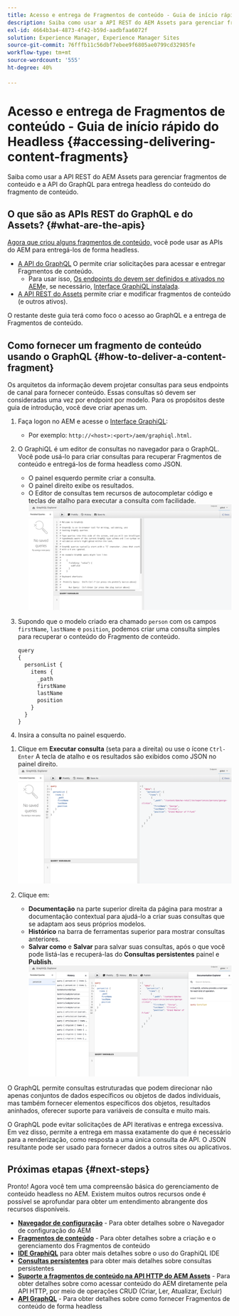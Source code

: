 ```yaml
---
title: Acesso e entrega de Fragmentos de conteúdo - Guia de início rápido do Headless
description: Saiba como usar a API REST do AEM Assets para gerenciar fragmentos de conteúdo e a API do GraphQL para entrega headless do conteúdo do fragmento de conteúdo.
exl-id: 4664b3a4-4873-4f42-b59d-aadbfaa6072f
solution: Experience Manager, Experience Manager Sites
source-git-commit: 76fffb11c56dbf7ebee9f6805ae0799cd32985fe
workflow-type: tm+mt
source-wordcount: '555'
ht-degree: 40%

---
```


# Acesso e entrega de Fragmentos de conteúdo - Guia de início rápido do Headless {#accessing-delivering-content-fragments}

Saiba como usar a API REST do AEM Assets para gerenciar fragmentos de conteúdo e a API do GraphQL para entrega headless do conteúdo do fragmento de conteúdo.

## O que são as APIs REST do GraphQL e do Assets? {#what-are-the-apis}

[Agora que criou alguns fragmentos de conteúdo,](create-content-fragment.md) você pode usar as APIs do AEM para entregá-los de forma headless.

* [A API do GraphQL](/help/sites-developing/headless/graphql-api/graphql-api-content-fragments.md) O permite criar solicitações para acessar e entregar Fragmentos de conteúdo.
   * Para usar isso, [Os endpoints do devem ser definidos e ativados no AEM](/help/sites-developing/headless/graphql-api/graphql-endpoint.md#enabling-graphql-endpoint)e, se necessário, [Interface GraphiQL instalada](/help/sites-developing/headless/graphql-api/graphql-api-content-fragments.md#installing-graphiql-interface).
* [A API REST do Assets](/help/assets/assets-api-content-fragments.md) permite criar e modificar fragmentos de conteúdo (e outros ativos).

O restante deste guia terá como foco o acesso ao GraphQL e a entrega de Fragmentos de conteúdo.

## Como fornecer um fragmento de conteúdo usando o GraphQL {#how-to-deliver-a-content-fragment}

Os arquitetos da informação devem projetar consultas para seus endpoints de canal para fornecer conteúdo. Essas consultas só devem ser consideradas uma vez por endpoint por modelo. Para os propósitos deste guia de introdução, você deve criar apenas um.

1. Faça logon no AEM e acesse o [Interface GraphiQL](/help/sites-developing/headless/graphql-api/graphiql-ide.md):
   * Por exemplo: `http://<host>:<port>/aem/graphiql.html`.

1. O GraphiQL é um editor de consultas no navegador para o GraphQL. Você pode usá-lo para criar consultas para recuperar Fragmentos de conteúdo e entregá-los de forma headless como JSON.
   * O painel esquerdo permite criar a consulta.
   * O painel direito exibe os resultados.
   * O Editor de consultas tem recursos de autocompletar código e teclas de atalho para executar a consulta com facilidade.
     ![Editor do GraphiQL](assets/graphiql.png)

1. Supondo que o modelo criado era chamado `person` com os campos `firstName`, `lastName` e `position`, podemos criar uma consulta simples para recuperar o conteúdo do Fragmento de conteúdo.

   ```text
   query 
   {
     personList {
       items {
         _path
         firstName
         lastName
         position
       }
     }
   }
   ```

1. Insira a consulta no painel esquerdo.
<!--
   ![GraphiQL query](assets/graphiql-query.png)
-->

1. Clique em **Executar consulta** (seta para a direita) ou use o ícone `Ctrl-Enter` A tecla de atalho e os resultados são exibidos como JSON no painel direito.
   ![Resultados do GraphiQL](assets/graphiql-results.png)

1. Clique em:
   * **Documentação** na parte superior direita da página para mostrar a documentação contextual para ajudá-lo a criar suas consultas que se adaptam aos seus próprios modelos.
   * **Histórico** na barra de ferramentas superior para mostrar consultas anteriores.
   * **Salvar como** e **Salvar** para salvar suas consultas, após o que você pode listá-las e recuperá-las do **Consultas persistentes** painel e **Publish**.
     ![Documentação do GraphiQL](assets/graphiql-documentation.png)

O GraphQL permite consultas estruturadas que podem direcionar não apenas conjuntos de dados específicos ou objetos de dados individuais, mas também fornecer elementos específicos dos objetos, resultados aninhados, oferecer suporte para variáveis de consulta e muito mais.

O GraphQL pode evitar solicitações de API iterativas e entrega excessiva. Em vez disso, permite a entrega em massa exatamente do que é necessário para a renderização, como resposta a uma única consulta de API. O JSON resultante pode ser usado para fornecer dados a outros sites ou aplicativos.

## Próximas etapas {#next-steps}

Pronto! Agora você tem uma compreensão básica do gerenciamento de conteúdo headless no AEM. Existem muitos outros recursos onde é possível se aprofundar para obter um entendimento abrangente dos recursos disponíveis.

* **[Navegador de configuração](create-configuration.md)** - Para obter detalhes sobre o Navegador de configuração do AEM
* **[Fragmentos de conteúdo](/help/assets/content-fragments/content-fragments.md)** - Para obter detalhes sobre a criação e o gerenciamento dos Fragmentos de conteúdo
* **[IDE GraphiQL](/help/sites-developing/headless/graphql-api/graphiql-ide.md)** para obter mais detalhes sobre o uso do GraphiQL IDE
* **[Consultas persistentes](/help/sites-developing/headless/graphql-api/persisted-queries.md)** para obter mais detalhes sobre consultas persistentes
* **[Suporte a fragmentos de conteúdo na API HTTP do AEM Assets](/help/assets/assets-api-content-fragments.md)** - Para obter detalhes sobre como acessar conteúdo do AEM diretamente pela API HTTP, por meio de operações CRUD (Criar, Ler, Atualizar, Excluir)
* **[API GraphQL](/help/sites-developing/headless/graphql-api/graphql-api-content-fragments.md)** - Para obter detalhes sobre como fornecer Fragmentos de conteúdo de forma headless
